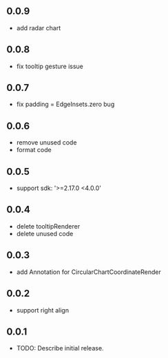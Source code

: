 ## 0.0.9

* add radar chart


## 0.0.8

* fix tooltip gesture issue


## 0.0.7

* fix padding = EdgeInsets.zero bug


## 0.0.6

* remove unused code 
* format code


## 0.0.5

* support sdk: '>=2.17.0 <4.0.0'

## 0.0.4

* delete tooltipRenderer 
* delete unused code

## 0.0.3

* add Annotation for CircularChartCoordinateRender

## 0.0.2

* support right align

## 0.0.1

* TODO: Describe initial release.
